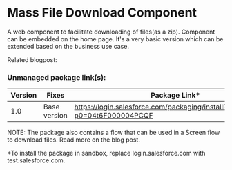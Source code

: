 # Mass File Download Component

A web component to facilitate downloading of files(as a zip). Component can be embedded on the home page. It's a very basic version which can be extended based on the business use case.

Related blogpost:


### Unmanaged package link(s):
| Version | Fixes |Package Link*	    
|-|-|-|
| 1.0 | Base version | https://login.salesforce.com/packaging/installPackage.apexp?p0=04t6F000004PCQF |

NOTE: The package also contains a flow that can be used in a Screen flow to download files. Read more on the blog post.

*To install the package in sandbox, replace login.salesforce.com with test.salesforce.com.
